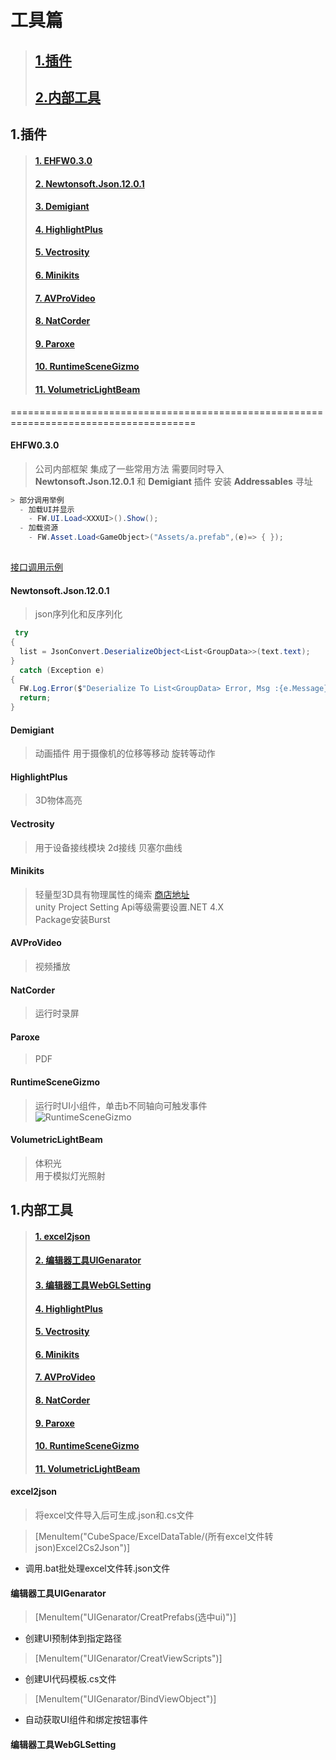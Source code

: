 # 工具篇
> ## [1.插件](#1插件)
> ## [2.内部工具](#1插件)

## 1.插件

> #### [1. EHFW0.3.0](#EHFW0.3.0)
> #### [2. Newtonsoft.Json.12.0.1](#newtonsoftjson1201)
> #### [3. Demigiant](#demigiant)
> #### [4. HighlightPlus](#highlightplus)
> #### [5. Vectrosity](#vectrosity)
> #### [6. Minikits](#minikits)
> #### [7. AVProVideo](#avprovideo)
> #### [8. NatCorder](#natcorder)
> #### [9. Paroxe](#paroxe)
> #### [10. RuntimeSceneGizmo](#runtimescenegizmo)
> #### [11. VolumetricLightBeam](#volumetriclightbeam)



======================================================================================


#### EHFW0.3.0

> 公司内部框架 集成了一些常用方法
> 需要同时导入 **Newtonsoft.Json.12.0.1** 和 **Demigiant** 插件
> 安装 **Addressables** 寻址

```csharp
> 部分调用举例
  - 加载UI并显示 
    - FW.UI.Load<XXXUI>().Show();
  - 加载资源 
    - FW.Asset.Load<GameObject>("Assets/a.prefab",(e)=> { });
  
```
 [接口调用示例](FW.cs)


#### Newtonsoft.Json.12.0.1
> json序列化和反序列化

```csharp
 try
{
  list = JsonConvert.DeserializeObject<List<GroupData>>(text.text);
}
  catch (Exception e)
{
  FW.Log.Error($"Deserialize To List<GroupData> Error, Msg :{e.Message}");
  return;
}
```

#### Demigiant
> 动画插件 用于摄像机的位移等移动 旋转等动作

#### HighlightPlus
> 3D物体高亮




#### Vectrosity
> 用于设备接线模块 2d接线
> 贝塞尔曲线

#### Minikits
> 轻量型3D具有物理属性的绳索 [商店地址](https://assetstore.unity.com/packages/tools/physics/rope-minikit-154662)  
> unity Project Setting Api等级需要设置.NET 4.X  
> Package安装Burst  

#### AVProVideo
>视频播放  

#### NatCorder
>运行时录屏  

#### Paroxe
> PDF  

#### RuntimeSceneGizmo
>运行时UI小组件，单击b不同轴向可触发事件  
>![RuntimeSceneGizmo](图1.png)

#### VolumetricLightBeam
>体积光  
>用于模拟灯光照射  

## 1.内部工具

> #### [1. excel2json](#excel2json)  
> #### [2. 编辑器工具UIGenarator](#编辑器工具uigenarator)  
> #### [3. 编辑器工具WebGLSetting](#编辑器工具webglsetting)
> #### [4. HighlightPlus](#highlightplus)  
> #### [5. Vectrosity](#highlightplus)
> #### [6. Minikits](#highlightplus)
> #### [7. AVProVideo](#highlightplus)
> #### [8. NatCorder](#highlightplus)
> #### [9. Paroxe](#highlightplus)
> #### [10. RuntimeSceneGizmo](#highlightplus)
> #### [11. VolumetricLightBeam](#highlightplus)



#### excel2json
>将excel文件导入后可生成.json和.cs文件

>[MenuItem("CubeSpace/ExcelDataTable/(所有excel文件转json)Excel2Cs2Json")]
  - 调用.bat批处理excel文件转.json文件

#### 编辑器工具UIGenarator

>[MenuItem("UIGenarator/CreatPrefabs(选中ui)")]
  - 创建UI预制体到指定路径
>[MenuItem("UIGenarator/CreatViewScripts")]
  - 创建UI代码模板.cs文件
>[MenuItem("UIGenarator/BindViewObject")]
  - 自动获取UI组件和绑定按钮事件

#### 编辑器工具WebGLSetting




